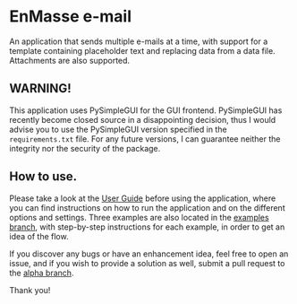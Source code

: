 # EnMasse e-mail
An application that sends multiple e-mails at a time, with support for a template containing placeholder text and replacing data from a data file. Attachments are also supported.

## WARNING!
This application uses PySimpleGUI for the GUI frontend. PySimpleGUI has recently become closed source in a disappointing decision, thus I would advise you to use the PySimpleGUI version specified in the `requirements.txt` file. For any future versions, I can guarantee neither the integrity nor the security of the package.

## How to use.
Please take a look at the [User Guide](https://github.com/AntonisTorb/EnMasse-email/blob/main/User%20Guide.pdf) before using the application, where you can find instructions on how to run the application and on the different options and settings. Three examples are also located in the [examples branch](https://github.com/AntonisTorb/EnMasse-email/tree/examples), with step-by-step instructions for each example, in order to get an idea of the flow.

If you discover any bugs or have an enhancement idea, feel free to open an issue, and if you wish to provide a solution as well, submit a pull request to the [alpha branch](https://github.com/AntonisTorb/EnMasse-email/tree/alpha).

Thank you!
